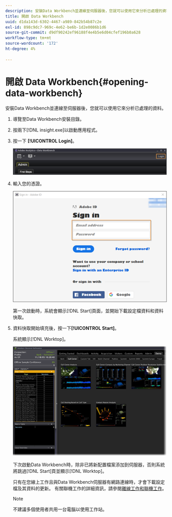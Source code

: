 ```yaml
---
description: 安裝Data Workbench並連線至伺服器後，您就可以使用它來分析已處理的資料。
title: 開啟 Data Workbench
uuid: d1da143d-6302-4467-a989-842b54b87c2e
exl-id: 898c9dc7-969c-4e62-be6b-1d2e0086b1d6
source-git-commit: d9df90242ef96188f4e4b5e6d04cfef196b0a628
workflow-type: tm+mt
source-wordcount: '172'
ht-degree: 4%

---
```


# 開啟 Data Workbench{#opening-data-workbench}

安裝Data Workbench並連線至伺服器後，您就可以使用它來分析已處理的資料。

1. 導覽至Data Workbench安裝目錄。
1. 按兩下[!DNL insight.exe]以啟動應用程式。
1. 按一下 **[!UICONTROL Login]**。

   ![](assets/dwb_login.png)

1. 輸入您的憑證。

   ![](assets/dwb_signin.png)

   第一次啟動時，系統會顯示[!DNL Start]頁面，並開始下載設定檔資料和資料快取。

1. 資料快取開始填充後，按一下&#x200B;**[!UICONTROL Start]**。

   系統顯示[!DNL Worktop]。

   ![](assets/wtp_open.png)

   下次啟動Data Workbench時，除非已將新配置檔案添加到伺服器，否則系統將跳過[!DNL Start]頁並顯示[!DNL Worktop]。

   只有在您線上工作且與Data Workbench伺服器有網路連線時，才會下載設定檔及其資料的更新。 有關聯機工作的詳細資訊，請參閱[離線工作和聯機工作](../../home/c-get-started/c-off-on.md#concept-cef8758ede044b18b3558376c5eb9f54)。

   >[!NOTE]
   >
   >不建議多個使用者共用一台電腦以使用工作站。
